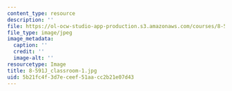 ```yaml
---
content_type: resource
description: ''
file: https://ol-ocw-studio-app-production.s3.amazonaws.com/courses/8-591j-systems-biology-fall-2014/5b21fc4f3d7eceef51aacc2b21e07d43_8-591J_classroom-1.jpg
file_type: image/jpeg
image_metadata:
  caption: ''
  credit: ''
  image-alt: ''
resourcetype: Image
title: 8-591J_classroom-1.jpg
uid: 5b21fc4f-3d7e-ceef-51aa-cc2b21e07d43
---
```

